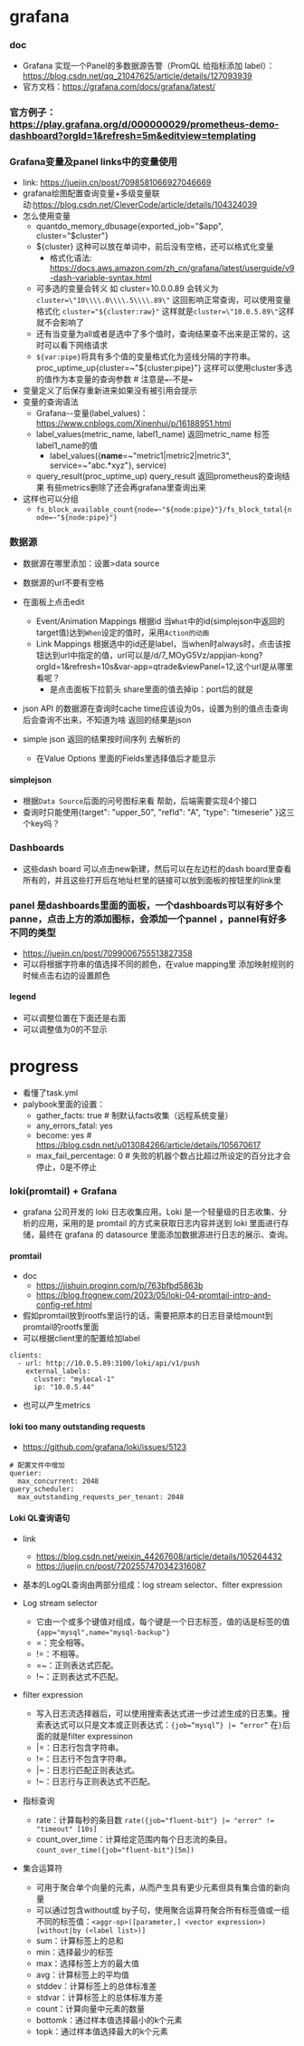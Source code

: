 # grafana
### doc
  - Grafana 实现一个Panel的多数据源告警（PromQL 给指标添加 label）：https://blog.csdn.net/qq_21047625/article/details/127093939
  - 官方文档：https://grafana.com/docs/grafana/latest/
### 官方例子：https://play.grafana.org/d/000000029/prometheus-demo-dashboard?orgId=1&refresh=5m&editview=templating

### Grafana变量及panel links中的变量使用
- link: https://juejin.cn/post/7098581066927046669
- grafana绘图配置查询变量+多级变量联动:https://blog.csdn.net/CleverCode/article/details/104324039
- 怎么使用变量
  - quantdo_memory_dbusage{exported_job="$app", cluster="$cluster"} 
  - ${cluster} 这种可以放在单词中，前后没有空格，还可以格式化变量
    - 格式化语法: https://docs.aws.amazon.com/zh_cn/grafana/latest/userguide/v9-dash-variable-syntax.html
  - 可多选的变量会转义 如 cluster=10.0.0.89  会转义为 `cluster=\"10\\\\.0\\\\.5\\\\.89\"` 这回影响正常查询，可以使用变量格式化 `cluster="${cluster:raw}"` 这样就是`cluster=\"10.0.5.89\"`这样就不会影响了
  - 还有当变量为all或者是选中了多个值时，查询结果查不出来是正常的，这时可以看下网络请求
  - `${var:pipe}`将具有多个值的变量格式化为竖线分隔的字符串。 proc_uptime_up{cluster=~"${cluster:pipe}"} 这样可以使用cluster多选的值作为本变量的查询参数 # 注意是`=~`不是`=`
- 变量定义了后保存重新进来如果没有被引用会提示
- 变量的查询语法 
  - Grafana--变量(label_values)：https://www.cnblogs.com/Xinenhui/p/16188951.html
  - label_values(metric_name, label1_name) 返回metric_name 标签label1_name的值 
    - label_values({__name__=~"metric1|metric2|metric3", service=~"abc.*xyz"}, service)
  - query_result(proc_uptime_up)  query_result 返回prometheus的查询结果 有些metrics删除了还会再grafana里查询出来
- 这样也可以分组
  - `fs_block_available_count{node=~"${node:pipe}"}/fs_block_total{node=~"${node:pipe}"}`


### 数据源
- 数据源在哪里添加：设置>data source
- 数据源的url不要有空格
- 在面板上点击edit 
  - Event/Animation Mappings 根据id 当`What`中的id(simplejson中返回的target值)达到`When`设定的值时，采用`Action的动画`
  - Link Mappings 根据选中的id还是label，当when时always时，点击该按钮达到url中指定的值，url可以是/d/7_MOyG5Vz/appjian-kong?orgId=1&refresh=10s&var-app=qtrade&viewPanel=12,这个url是从哪里看呢？
    - 是点击面板下拉箭头 share里面的值去掉ip：port后的就是

- json API 的数据源在查询时cache time应该设为0s，设置为别的值点击查询后会查询不出来，不知道为啥 返回的结果是json
- simple json 返回的结果按时间序列 去解析的
  - 在Value Options 里面的Fields里选择值后才能显示
#### simplejson
- 根据`Data Source`后面的问号图标来看 帮助，后端需要实现4个接口
- 查询时只能使用{target": "upper_50", "refId": "A", "type": "timeserie" }这三个key吗？

### Dashboards
- 这些dash board 可以点击new新建，然后可以在左边栏的dash board里查看所有的，并且这些打开后在地址栏里的链接可以放到面板的按钮里的link里

### panel 是dashboards里面的面板，一个dashboards可以有好多个panne，点击上方的添加图标，会添加一个pannel ，pannel有好多不同的类型
- https://juejin.cn/post/7099006755513827358
- 可以将根据字符串的值选择不同的颜色，在value mapping里 添加映射规则的时候点击右边的设置颜色
#### legend 
- 可以调整位置在下面还是右面
- 可以调整值为0的不显示


# progress
- 看懂了task.yml
- palybook里面的设置：
    - gather_facts: true # 制默认facts收集（远程系统变量）
    - any_errors_fatal: yes 
    - become: yes # https://blog.csdn.net/u013084266/article/details/105670617
    - max_fail_percentage: 0 # 失败的机器个数占比超过所设定的百分比才会停止，0是不停止

### loki(promtail) + Grafana
-  grafana 公司开发的 loki 日志收集应用。Loki 是一个轻量级的日志收集、分析的应用，采用的是 promtail 的方式来获取日志内容并送到 loki 里面进行存储，最终在 grafana 的 datasource 里面添加数据源进行日志的展示、查询。
#### promtail
- doc
  - https://jishuin.proginn.com/p/763bfbd5863b
  - https://blog.frognew.com/2023/05/loki-04-promtail-intro-and-config-ref.html
- 假如promtail放到rootfs里运行的话，需要把原本的日志目录给mount到promtail的rootfs里面
- 可以根据client里的配置给加label
```
clients:
  - url: http://10.0.5.89:3100/loki/api/v1/push
    external_labels:
      cluster: "mylocal-1"
      ip: "10.0.5.44"

```
- 也可以产生metrics
#### loki too many outstanding requests
- https://github.com/grafana/loki/issues/5123
```
# 配置文件中增加
querier:
  max_concurrent: 2048
query_scheduler:
  max_outstanding_requests_per_tenant: 2048
```
#### Loki QL查询语句
- link
    - https://blog.csdn.net/weixin_44267608/article/details/105264432
    - https://juejin.cn/post/7202557470342316087

- 基本的LogQL查询由两部分组成：log stream selector、filter expression
- Log stream selector
    - 它由一个或多个键值对组成，每个键是一个日志标签，值的话是标签的值 `{app="mysql",name="mysql-backup"}`
    - =：完全相等。
    - !=：不相等。
    - =~：正则表达式匹配。
    - !~：正则表达式不匹配。
- filter expression
    - 写入日志流选择器后，可以使用搜索表达式进一步过滤生成的日志集。搜索表达式可以只是文本或正则表达式：`{job=“mysql”} |= “error”` 在`}`后面的就是filter expressinon
    - |=：日志行包含字符串。
    - !=：日志行不包含字符串。
    - |~：日志行匹配正则表达式。
    - !~：日志行与正则表达式不匹配。

- 指标查询
    - rate：计算每秒的条目数 `rate({job="fluent-bit"} |= "error" != "timeout" [10s]  `
    - count_over_time：计算给定范围内每个日志流的条目。`count_over_time({job="fluent-bit"}[5m])`

- 集合运算符
    - 可用于聚合单个向量的元素，从而产生具有更少元素但具有集合值的新向量
    - 可以通过包含without或 by子句，使用聚合运算符聚合所有标签值或一组不同的标签值：`<aggr-op>([parameter,] <vector expression>) [without|by (<label list>)]`
    - sum：计算标签上的总和
    - min：选择最少的标签
    - max：选择标签上方的最大值
    - avg：计算标签上的平均值
    - stddev：计算标签上的总体标准差
    - stdvar：计算标签上的总体标准方差
    - count：计算向量中元素的数量
    - bottomk：通过样本值选择最小的k个元素
    - topk：通过样本值选择最大的k个元素
